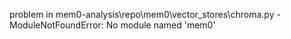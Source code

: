 problem in mem0-analysis\repo\mem0\vector_stores\chroma.py - ModuleNotFoundError: No module named 'mem0'
